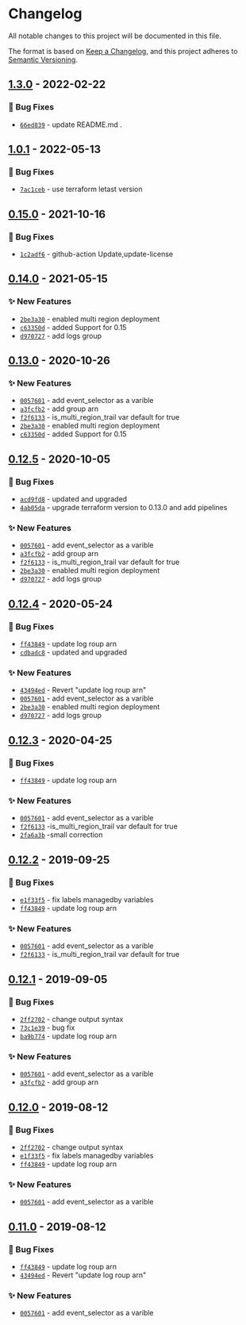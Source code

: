 # Changelog
All notable changes to this project will be documented in this file.

The format is based on [Keep a Changelog](https://keepachangelog.com/en/1.0.0/),
and this project adheres to [Semantic Versioning](https://semver.org/spec/v2.0.0.html).

## [1.3.0] - 2022-02-22
### :bug: Bug Fixes
- [`66ed839`](https://github.com/clouddrove/terraform-aws-cloudtrail/commit/66ed839f98b3743b89561e530a85ae7aa89e328c) - update README.md .

## [1.0.1] - 2022-05-13
### :bug: Bug Fixes
- [`7ac1ceb`](https://github.com/clouddrove/terraform-aws-cloudtrail/commit/7ac1cebf7c5b651918c392cdb936aca74d1de405) - use terraform letast version


## [0.15.0] - 2021-10-16
### :bug: Bug Fixes
- [`1c2adf6`](https://github.com/clouddrove/terraform-aws-cloudtrail/commit/1c2adf613f8343a1b7cc4af3c59a61db797e6fe5) - github-action Update,update-license


## [0.14.0] - 2021-05-15
### :sparkles: New Features
- [`2be3a30`](https://github.com/clouddrove/terraform-aws-cloudtrail/commit/2be3a30f56ba82bb6344e93b44346dbb354b0f65) - enabled multi region deployment
- [`c63350d`](https://github.com/clouddrove/terraform-aws-cloudtrail/commit/c63350dcfd77036aea553c95ced761bb8f61d490) - added Support for 0.15
- [`d970727`](https://github.com/clouddrove/terraform-aws-cloudtrail/commit/d9707272e41744191068c9f8fbd9112bc005d578) - add logs group

## [0.13.0] - 2020-10-26
### :sparkles: New Features
- [`0057601`](https://github.com/clouddrove/terraform-aws-cloudtrail/commit/0057601cd6780d4b18066769073abc2beaf69725) - add event_selector as a varible
- [`a3fcfb2`](https://github.com/clouddrove/terraform-aws-cloudtrail/commit/a3fcfb28cc3de32f6dc6da883bdab1995d7902e6) - add group arn
- [`f2f6133`](https://github.com/clouddrove/terraform-aws-cloudtrail/commit/f2f613389b731f8cfdf8bf4b64c2090a846953fa) - is_multi_region_trail var default for true
- [`2be3a30`](https://github.com/clouddrove/terraform-aws-cloudtrail/commit/2be3a30f56ba82bb6344e93b44346dbb354b0f65) - enabled multi region deployment
- [`c63350d`](https://github.com/clouddrove/terraform-aws-cloudtrail/commit/c63350dcfd77036aea553c95ced761bb8f61d490) - added Support for 0.15


## [0.12.5] - 2020-10-05
### :bug: Bug Fixes
- [`acd9fd8`](https://github.com/clouddrove/terraform-aws-cloudtrail/commit/acd9fd8db6cff43256a6374e0b95dafef06a9fc4) - updated and upgraded
- [`4ab05da`](https://github.com/clouddrove/terraform-aws-cloudtrail/commit/4ab05da4933040697012068e5435fa5594e9503d) - upgrade terraform version to 0.13.0 and add pipelines

### :sparkles: New Features
- [`0057601`](https://github.com/clouddrove/terraform-aws-cloudtrail/commit/0057601cd6780d4b18066769073abc2beaf69725) - add event_selector as a varible
- [`a3fcfb2`](https://github.com/clouddrove/terraform-aws-cloudtrail/commit/a3fcfb28cc3de32f6dc6da883bdab1995d7902e6) - add group arn
- [`f2f6133`](https://github.com/clouddrove/terraform-aws-cloudtrail/commit/f2f613389b731f8cfdf8bf4b64c2090a846953fa) - is_multi_region_trail var default for true
- [`2be3a30`](https://github.com/clouddrove/terraform-aws-cloudtrail/commit/2be3a30f56ba82bb6344e93b44346dbb354b0f65) - enabled multi region deployment
- [`d970727`](https://github.com/clouddrove/terraform-aws-cloudtrail/commit/d9707272e41744191068c9f8fbd9112bc005d578) - add logs group


## [0.12.4] - 2020-05-24
### :bug: Bug Fixes
- [`ff43849`](https://github.com/clouddrove/terraform-aws-cloudtrail/commit/ff438494fa606cdb97aa7a4689f58caec25c246f) - update log roup arn
- [`cdbadc8`](https://github.com/clouddrove/terraform-aws-cloudtrail/commit/cdbadc82b013a17a565798a277e6ef08ada48202) - updated and upgraded

### :sparkles: New Features
- [`43494ed`](https://github.com/clouddrove/terraform-aws-cloudtrail/commit/43494edce1dd3110561322aa754ce298c1235eb9) - Revert "update log roup arn"
- [`0057601`](https://github.com/clouddrove/terraform-aws-cloudtrail/commit/0057601cd6780d4b18066769073abc2beaf69725) - add event_selector as a varible
- [`2be3a30`](https://github.com/clouddrove/terraform-aws-cloudtrail/commit/2be3a30f56ba82bb6344e93b44346dbb354b0f65) - enabled multi region deployment
- [`d970727`](https://github.com/clouddrove/terraform-aws-cloudtrail/commit/d9707272e41744191068c9f8fbd9112bc005d578) - add logs group


## [0.12.3] - 2020-04-25
### :bug: Bug Fixes
- [`ff43849`](https://github.com/clouddrove/terraform-aws-cloudtrail/commit/ff438494fa606cdb97aa7a4689f58caec25c246f) - update log roup arn

### :sparkles: New Features
- [`0057601`](https://github.com/clouddrove/terraform-aws-cloudtrail/commit/0057601cd6780d4b18066769073abc2beaf69725) - add event_selector as a varible
- [`f2f6133`](https://github.com/clouddrove/terraform-aws-cloudtrail/commit/f2f613389b731f8cfdf8bf4b64c2090a846953fa) -is_multi_region_trail var default for true
- [`2fa6a3b`](https://github.com/clouddrove/terraform-aws-cloudtrail/commit/2fa6a3bb1eca0a987aedd5c3b26e0effe55767d7) -small correction

## [0.12.2] - 2019-09-25
### :bug: Bug Fixes
- [`e1f33f5`](https://github.com/clouddrove/terraform-aws-cloudtrail/commit/e1f33f575fac069c2b559af580294982a940e1a5) - fix labels managedby variables
- [`ff43849`](https://github.com/clouddrove/terraform-aws-cloudtrail/commit/ff438494fa606cdb97aa7a4689f58caec25c246f) - update log roup arn

### :sparkles: New Features
- [`0057601`](https://github.com/clouddrove/terraform-aws-cloudtrail/commit/0057601cd6780d4b18066769073abc2beaf69725) - add event_selector as a varible
- [`f2f6133`](https://github.com/clouddrove/terraform-aws-cloudtrail/commit/f2f613389b731f8cfdf8bf4b64c2090a846953fa) - is_multi_region_trail var default for true

## [0.12.1] - 2019-09-05
### :bug: Bug Fixes
- [`2ff2702`](https://github.com/clouddrove/terraform-aws-cloudtrail/commit/2ff27020bd7c3b3c86e2d6f0f13edb5eb3cb7964) - change output syntax
- [`73c1e39`](https://github.com/clouddrove/terraform-aws-cloudtrail/commit/73c1e39fa4919ed916744f1d8a61fd8acb2b6a10) - bug fix
- [`ba9b774`](https://github.com/clouddrove/terraform-aws-cloudtrail/commit/ba9b7748d53ab7dad719d7c2362ac5fb64b038cd) - update log roup arn

### :sparkles: New Features
- [`0057601`](https://github.com/clouddrove/terraform-aws-cloudtrail/commit/0057601cd6780d4b18066769073abc2beaf69725) - add event_selector as a varible
- [`a3fcfb2`](https://github.com/clouddrove/terraform-aws-cloudtrail/commit/a3fcfb28cc3de32f6dc6da883bdab1995d7902e6) - add group arn


## [0.12.0] - 2019-08-12
### :bug: Bug Fixes
- [`2ff2702`](https://github.com/clouddrove/terraform-aws-cloudtrail/commit/2ff27020bd7c3b3c86e2d6f0f13edb5eb3cb7964) - change output syntax
- [`e1f33f5`](https://github.com/clouddrove/terraform-aws-cloudtrail/commit/e1f33f575fac069c2b559af580294982a940e1a5) - fix labels managedby variables
- [`ff43849`](https://github.com/clouddrove/terraform-aws-cloudtrail/commit/ff438494fa606cdb97aa7a4689f58caec25c246f) - update log roup arn

### :sparkles: New Features
- [`0057601`](https://github.com/clouddrove/terraform-aws-cloudtrail/commit/0057601cd6780d4b18066769073abc2beaf69725) - add event_selector as a varible


## [0.11.0] - 2019-08-12
### :bug: Bug Fixes
- [`ff43849`](https://github.com/clouddrove/terraform-aws-cloudtrail/commit/ff438494fa606cdb97aa7a4689f58caec25c246f) - update log roup arn
- [`43494ed`](https://github.com/clouddrove/terraform-aws-cloudtrail/commit/43494edce1dd3110561322aa754ce298c1235eb9) - Revert "update log roup arn"

### :sparkles: New Features
- [`0057601`](https://github.com/clouddrove/terraform-aws-cloudtrail/commit/0057601cd6780d4b18066769073abc2beaf69725) - add event_selector as a varible


[0.11.0]: https://github.com/clouddrove/terraform-aws-cloudtrail/compare/0.11.0...master
[0.12.0]: https://github.com/clouddrove/terraform-aws-cloudtrail/compare/0.12.0...master
[0.12.1]: https://github.com/clouddrove/terraform-aws-cloudtrail/compare/0.12.1...master
[0.12.2]: https://github.com/clouddrove/terraform-aws-cloudtrail/compare/0.12.2...master
[0.12.3]: https://github.com/clouddrove/terraform-aws-cloudtrail/compare/0.12.3...master
[0.12.4]: https://github.com/clouddrove/terraform-aws-cloudtrail/compare/0.12.4...master
[0.12.5]: https://github.com/clouddrove/terraform-aws-cloudtrail/compare/0.12.5...master
[0.13.0]: https://github.com/clouddrove/terraform-aws-cloudtrail/compare/0.13.0...master
[0.14.0]: https://github.com/clouddrove/terraform-aws-cloudtrail/compare/0.14.0...master
[0.15.0]: https://github.com/clouddrove/terraform-aws-cloudtrail/compare/0.15.0...master
[1.0.1]: https://github.com/clouddrove/terraform-aws-cloudtrail/compare/1.0.1...master
[1.3.0]:  https://github.com/clouddrove/terraform-aws-cloudtrail/releases/tag/1.3.0